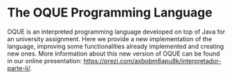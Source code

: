 # The OQUE Programming Language

OQUE is an interpreted programming language developed on top of Java for an university assignment.
Here we provide a new implementation of the language, improving some functionalities already implemented and creating new ones. More information about this new version of OQUE can be found in our online presentation: https://prezi.com/axbobm6apu8k/interpretador-parte-ii/.
